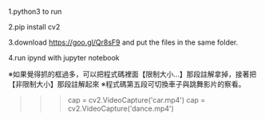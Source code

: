 1.python3 to run

2.pip install cv2

3.download https://goo.gl/Qr8sF9 and put the files in the same folder.

4.run ipynd with jupyter notebook

※如果覺得抓的框過多，可以把程式碼裡面【限制大小...】那段註解拿掉，接著把【非限制大小】那段註解起來
※程式碼第五段可切換車子與跳舞影片的察看。
>>> cap = cv2.VideoCapture('car.mp4')
>>> cap = cv2.VideoCapture('dance.mp4')
